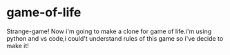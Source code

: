 # game-of-life
Strange-game!
Now i'm going to make a clone for  game of life.i'm using python and vs code,i could't understand rules of this game so i've decide to make it!
